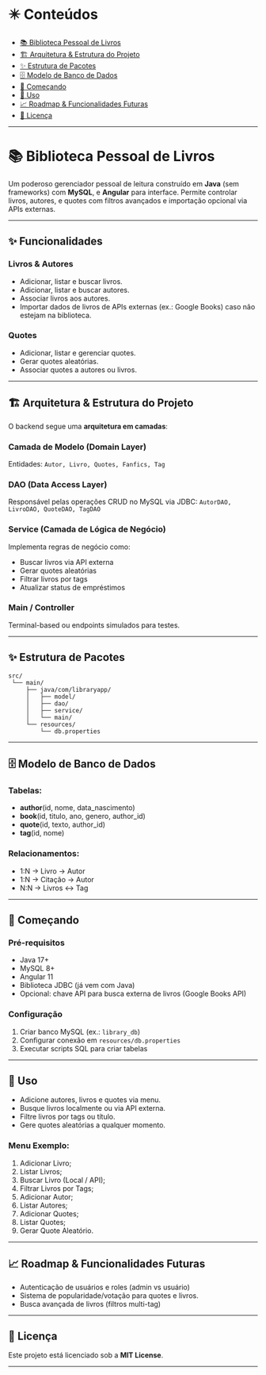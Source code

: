 # ✴️ Conteúdos

- [📚 Biblioteca Pessoal de Livros](#1)
- [🏗️ Arquitetura & Estrutura do Projeto](#2)
- [✨ Estrutura de Pacotes](#3)
- [🗄️ Modelo de Banco de Dados](#4)
- [🚀 Começando](#5)
- [📝 Uso](#6)
- [📈 Roadmap & Funcionalidades Futuras](#7)
- [📜 Licença](#8)
---
# 📚 Biblioteca Pessoal de Livros

Um poderoso gerenciador pessoal de leitura construído em **Java** (sem frameworks) com **MySQL**, e **Angular** 
para interface. 
Permite controlar livros, autores, e quotes com filtros avançados e importação opcional via APIs 
externas.

---

## ✨ Funcionalidades

### Livros & Autores

* Adicionar, listar e buscar livros.
* Adicionar, listar e buscar autores.
* Associar livros aos autores.
* Importar dados de livros de APIs externas (ex.: Google Books) caso não estejam na biblioteca.

### Quotes

* Adicionar, listar e gerenciar quotes.
* Gerar quotes aleatórias.
* Associar quotes a autores ou livros.

---

## 🏗️ Arquitetura & Estrutura do Projeto

O backend segue uma **arquitetura em camadas**:

### Camada de Modelo (Domain Layer)

Entidades:
`Autor, Livro, Quotes, Fanfics, Tag`

### DAO (Data Access Layer)

Responsável pelas operações CRUD no MySQL via JDBC:
`AutorDAO, LivroDAO, QuoteDAO, TagDAO`

### Service (Camada de Lógica de Negócio)

Implementa regras de negócio como:

* Buscar livros via API externa
* Gerar quotes aleatórias
* Filtrar livros por tags
* Atualizar status de empréstimos

### Main / Controller

Terminal-based ou endpoints simulados para testes.

---

## ✨ Estrutura de Pacotes

```
src/
 └── main/
     ├── java/com/libraryapp/
     │   ├── model/
     │   ├── dao/
     │   ├── service/
     │   └── main/
     └── resources/
         └── db.properties
```

---

## 🗄️ Modelo de Banco de Dados

### Tabelas:

* **author**(id, nome, data\_nascimento)
* **book**(id, titulo, ano, genero, author\_id)
* **quote**(id, texto, author\_id)
* **tag**(id, nome)


### Relacionamentos:

* 1\:N → Livro → Autor
* 1\:N → Citação → Autor
* N\:N → Livros ↔ Tag

---

## 🚀 Começando

### Pré-requisitos

* Java 17+
* MySQL 8+
* Angular 11
* Biblioteca JDBC (já vem com Java)
* Opcional: chave API para busca externa de livros (Google Books API)

### Configuração

1. Criar banco MySQL (ex.: `library_db`)
2. Configurar conexão em `resources/db.properties`
3. Executar scripts SQL para criar tabelas

---

## 📝 Uso

* Adicione autores, livros e quotes via menu.
* Busque livros localmente ou via API externa.
* Filtre livros por tags ou título.
* Gere quotes aleatórias a qualquer momento.

### Menu Exemplo:

1. Adicionar Livro;
2. Listar Livros;
3. Buscar Livro (Local / API);
4. Filtrar Livros por Tags;
5. Adicionar Autor;
6. Listar Autores;
7. Adicionar Quotes;
8. Listar Quotes;
9. Gerar Quote Aleatório.

---

## 📈 Roadmap & Funcionalidades Futuras

* Autenticação de usuários e roles (admin vs usuário)
* Sistema de popularidade/votação para quotes e livros.
* Busca avançada de livros (filtros multi-tag)

---

## 📜 Licença

Este projeto está licenciado sob a **MIT License**.

---
